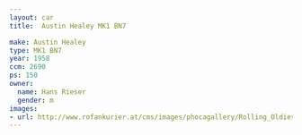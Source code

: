 ```yaml
---
layout: car
title:  Austin Healey MK1 BN7

make: Austin Healey
type: MK1 BN7
year: 1958
ccm: 2690
ps: 150
owner: 
  name: Hans Rieser
  gender: m
images:
- url: http://www.rofankurier.at/cms/images/phocagallery/Rolling_Oldies/thumbs/phoca_thumb_l_rolling%20oldies%202012%20008.jpg
---
```

